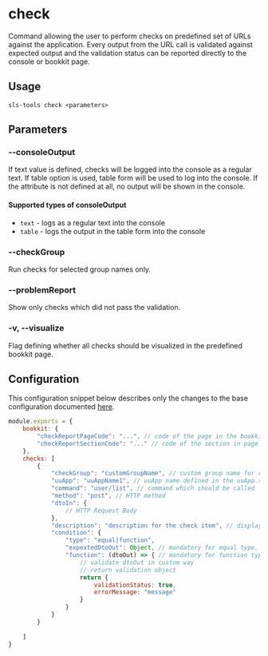 # check
Command allowing the user to perform checks on predefined set of URLs against the application. Every output from the URL call is validated against expected output and the validation status can be reported directly to the console or bookkit page.

## Usage
```shell
sls-tools check <parameters>
```

## Parameters

### --consoleOutput 

If text value is defined, checks will be logged into the console as a regular text. If table option is used, table form will be used to log into the console. If the attribute is not defined at all, no output will be shown in the console.

#### Supported types of consoleOutput
* ``text`` - logs as a regular text into the console
* ``table`` - logs the output in the table form into the console

### --checkGroup
Run checks for selected group names only.

### --problemReport
Show only checks which did not pass the validation.

### -v, --visualize
Flag defining whether all checks should be visualized in the predefined bookkit page.

## Configuration
This configuration snippet below describes only the changes to the base configuration documented [here](../../../readme.md).
```js
module.exports = {
    bookkit: {
        "checkReportPageCode": "...", // code of the page in the bookkit, where the check report should be stored
        "checkReportSectionCode": "..." // code of the section in page in the bookkit, where the check report should be stored
    },
    checks: [
        {
            "checkGroup": "customGroupName", // custom group name for checks, when used, checks will be grouped within later processing to logical blocks with the same group name
            "uuApp": "uuAppName1", // uuApp name defined in the uuApp.subAppList, used for building the whole URI and also for the authorization token information
            "command": "user/list", // command which should be called
            "method": "post", // HTTP method
            "dtoIn": {
                // HTTP Request Body
            },
            "description": "description for the check item", // displayed in the bookkit visualization
            "condition": {
                "type": "equal|function",
                "expextedDtoOut": Object, // mandatory for equal type, tool will do the deepEqual comparison with the provided dtoOut, optional for function type condition
                "function": (dtoOut) => { // mandatory for function type, custom validation function
                    // validate dtoOut in custom way
                    // return validation object
                    return {
                        validationStatus: true, 
                        errorMessage: "message"
                    }
                } 
            }
        }
        
    ]
}
```